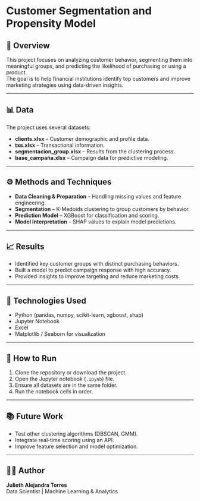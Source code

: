 # Customer Segmentation and Propensity Model

## 🧠 Overview
This project focuses on analyzing customer behavior, segmenting them into meaningful groups, and predicting the likelihood of purchasing or using a product.  
The goal is to help financial institutions identify top customers and improve marketing strategies using data-driven insights.

---

## 📊 Data
The project uses several datasets:
- **clients.xlsx** – Customer demographic and profile data.  
- **txs.xlsx** – Transactional information.  
- **segmentacion_group.xlsx** – Results from the clustering process.  
- **base_campaña.xlsx** – Campaign data for predictive modeling.

---

## ⚙️ Methods and Techniques
- **Data Cleaning & Preparation** – Handling missing values and feature engineering.  
- **Segmentation** – K-Medoids clustering to group customers by behavior.  
- **Prediction Model** – XGBoost for classification and scoring.  
- **Model Interpretation** – SHAP values to explain model predictions.

---

## 📈 Results
- Identified key customer groups with distinct purchasing behaviors.  
- Built a model to predict campaign response with high accuracy.  
- Provided insights to improve targeting and reduce marketing costs.

---

## 🧰 Technologies Used
- Python (pandas, numpy, scikit-learn, xgboost, shap)
- Jupyter Notebook
- Excel
- Matplotlib / Seaborn for visualization

---

## 🚀 How to Run
1. Clone the repository or download the project.  
2. Open the Jupyter notebook (`.ipynb`) file.  
3. Ensure all datasets are in the same folder.  
4. Run the notebook cells in order.

---

## 📚 Future Work
- Test other clustering algorithms (DBSCAN, GMM).  
- Integrate real-time scoring using an API.  
- Improve feature selection and model optimization.

---

## 👩‍💻 Author
**Julieth Alejandra Torres**  
Data Scientist | Machine Learning & Analytics
